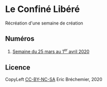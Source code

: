 # Le Confiné Libéré

Récréation d'une semaine de création

## Numéros

1. [Semaine du 25 mars au 1<sup>er</sup> avril 2020][N01]


[N01]: 2020-04-01-numero-1/README.md

## Licence

CopyLeft [CC-BY-NC-SA][] Eric Bréchemier, 2020

[CC-BY-NC-SA]: https://creativecommons.org/licenses/by-nc-sa/4.0/
